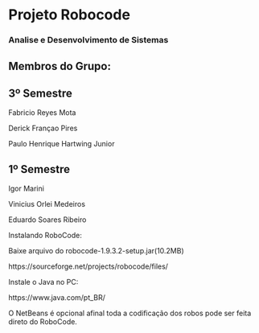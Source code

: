 <h1> Projeto Robocode </h1> 

<h3> Analise e Desenvolvimento de Sistemas </h3>

<h2> Membros do Grupo: </h2>

<p><h2> 3º Semestre </h2></p>
<p> Fabricio Reyes Mota </p>
<p> Derick Françao Pires</p>
<p> Paulo Henrique Hartwing Junior</p>

<p><h2> 1º Semestre </h2></p>
<p> Igor Marini </p>
<p> Vinicius Orlei Medeiros </p>
<p> Eduardo Soares Ribeiro </p>

<p> Instalando RoboCode: </p>
<p> Baixe arquivo do robocode-1.9.3.2-setup.jar(10.2MB) </p>
<p> https://sourceforge.net/projects/robocode/files/ </p>

<p> Instale o Java no PC: </p>
<p> https://www.java.com/pt_BR/ </p>

<p> O NetBeans é opcional afinal toda a codificação dos robos pode ser feita direto do RoboCode. </p>
